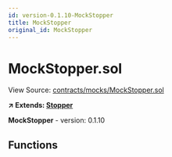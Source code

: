 ```yaml
---
id: version-0.1.10-MockStopper
title: MockStopper
original_id: MockStopper
---
```


# MockStopper.sol

View Source: [contracts/mocks/MockStopper.sol](../../contracts/mocks/MockStopper.sol)

**↗ Extends: [Stopper](Stopper.md)**

**MockStopper** - version: 0.1.10

## Functions

